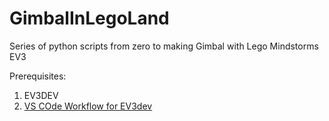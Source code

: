 # GimbalInLegoLand
Series of python scripts from zero to making Gimbal with Lego Mindstorms EV3

Prerequisites: 
1. EV3DEV
2. <a href='https://sites.google.com/site/ev3python/the-vs-code-workflow'>VS COde Workflow for EV3dev</a>
